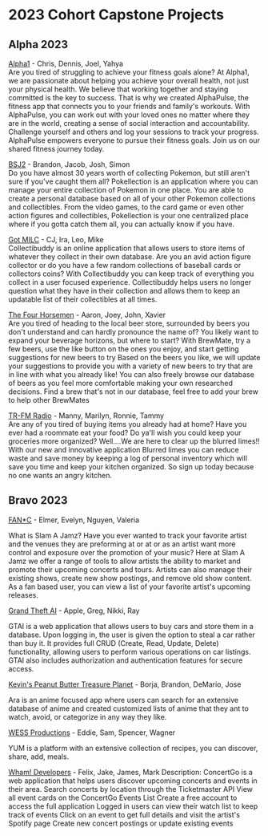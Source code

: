 # 2023 Cohort Capstone Projects

## Alpha 2023

[Alpha1](https://alphapulse.onrender.com/) - Chris, Dennis, Joel, Yahya  
Are you tired of struggling to achieve your fitness goals alone?
At Alpha1, we are passionate about helping you achieve your overall health, not just your physical health. We believe that working together and staying committed is the key to success. That is why we created AlphaPulse, the fitness app that connects you to your friends and family's workouts. With AlphaPulse, you can work out with your loved ones no matter where they are in the world, creating a sense of social interaction and accountability. Challenge yourself and others and log your sessions to track your progress. AlphaPulse empowers everyone to pursue their fitness goals. Join us on our shared fitness journey today.

[BSJ2](https://bsj2-development-pokellection.onrender.com/) - Brandon, Jacob, Josh, Simon  
Do you have almost 30 years worth of collecting Pokemon, but still aren't sure if you've caught them all? Pokellection is an application where you can manage your entire collection of Pokemon in one place. You are able to create a personal database based on all of your other Pokemon collections and collectibles. From the video games, to the card game or even other action figures and collectibles, Pokellection is your one centralized place where if you gotta catch them all, you can actually know if you have.

[Got MILC](https://collectibuddy.onrender.com/) - CJ, Ira, Leo, Mike  
Collectibuddy is an online application that allows users to store items of whatever they collect in their own database. Are you an avid action figure collector or do you have a few random collections of baseball cards or collectors coins? With Collectibuddy you can keep track of everything you collect in a user focused experience. Collectibuddy helps users no longer question what they have in their collection and allows them to keep an updatable list of their collectibles at all times.

[The Four Horsemen](https://brewmate-web-service.onrender.com/) - Aaron, Joey, John, Xavier  
Are you tired of heading to the local beer store, surrounded by beers you don't understand and can hardly pronounce the name of?
You likely want to expand your beverage horizons, but where to start?
With BrewMate, try a few beers, use the like button on the ones you enjoy, and start getting suggestions for new beers to try
Based on the beers you like, we will update your suggestions to provide you with a variety of new beers to try that are in line with what you already like!
You can also freely browse our database of beers as you feel more comfortable making your own researched decisions.
Find a brew that's not in our database, feel free to add your brew to help other BrewMates

[TR-FM Radio](https://blurred-limes.onrender.com/) - Manny, Marilyn, Ronnie, Tammy  
Are any of you tired of buying items you already had at home?
Have you ever had a roommate eat your food?
Do ya'll wish you could keep your groceries more organized?
Well....We are here to clear up the blurred limes!!
With our new and innovative application Blurred limes
you can reduce waste and save money by keeping a log of personal inventory which will save you time and keep your kitchen organized.
So sign up today because no one wants an angry kitchen.

## Bravo 2023

[FAN*C](https://slam-a-jamz.onrender.com/) - Elmer, Evelyn, Nguyen, Valeria

What is Slam A Jamz? Have you ever wanted to track your favorite artist and the venues they are preforming at or at or as an artist want more control and exposure over the promotion of your music? Here at Slam A Jamz we offer a range of tools to allow artists the ability to market and promote their upcoming concerts and tours. Artists can also manage their existing shows, create new show postings, and remove old show content. As a fan based user, you can view a list of your favorite artist's upcoming releases.

[Grand Theft AI](https://gtai-frontend.onrender.com/) - Apple, Greg, Nikki, Ray

GTAI is a web application that allows users to buy cars and store them in a database. Upon logging in, the user is given the option to steal a car rather than buy it. It provides full CRUD (Create, Read, Update, Delete) functionality, allowing users to perform various operations on car listings. GTAI also includes authorization and authentication features for secure access.

[Kevin's Peanut Butter Treasure Planet](https://ara.onrender.com/) - Borja, Brandon, DeMario, Jose

Ara is an anime focused app where users can search for an extensive database of anime and created customized lists of anime that they ant to watch, avoid, or categorize in any way they like.

[WESS Productions](https://yum-web-application-front.onrender.com/) - Eddie, Sam, Spencer, Wagner

YUM is a platform with an extensive collection of recipes, you can discover, share, add, meals.

[Wham! Developers](https://concertgo.onrender.com/) - Felix, Jake, James, Mark
Description: ConcertGo is a web application that helps users discover upcoming concerts and events in their area. Search concerts by location through the Ticketmaster API
View all event cards on the ConcertGo Events List
Create a free account to access the full application
Logged in users can view their watch list to keep track of events
Click on an event to get full details and visit the artist's Spotify page
Create new concert postings or update existing events










